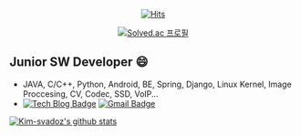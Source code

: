 <!-- ### Hi there 👋 -->
 <div align=center>
  
  [![Hits](https://hits.seeyoufarm.com/api/count/incr/badge.svg?url=https%3A%2F%2Fgithub.com%2Fkim-svadoz%2Fhit-counter)](https://hits.seeyoufarm.com)	
  
  [![Solved.ac
프로필](http://mazassumnida.wtf/api/v2/generate_badge?boj=dhkdghehfdl)](https://solved.ac/dhkdghehfdl)


  
 </div>
  
  ## Junior SW Developer 😄
  - JAVA, C/C++, Python, Android, BE, Spring, Django, Linux Kernel, Image Proccesing, CV, Codec, SSD, VoIP...
  - [![Tech Blog Badge](http://img.shields.io/badge/-Tech%20blog-black?style=flat-square&logo=github&link=https://coder-in-war.tistory.com/)](https://coder-in-war.tistory.com/)
  [![Gmail Badge](https://img.shields.io/badge/Gmail-d14836?style=flat-square&logo=Gmail&logoColor=white&link=mailto:dhkdghehfdl@gmail.com)](mailto:dhkdghehfdl@gmail.com)
  
  
  [![Kim-svadoz's github stats](https://github-readme-stats.vercel.app/api?username=kim-svadoz&show_icons=true&theme=gruvbox)](https://github.com/anuraghazra/github-readme-stats)
<!--
**kim-svadoz/kim-svadoz** is a ✨ _special_ ✨ repository because its `README.md` (this file) appears on your GitHub profile.

Here are some ideas to get you started:

- 🔭 I’m currently working on ...
- 🌱 I’m currently learning ...
- 👯 I’m looking to collaborate on ...
- 🤔 I’m looking for help with ...
- 💬 Ask me about ...
- 📫 How to reach me: ...
- 😄 Pronouns: ...
- ⚡ Fun fact: ...
-->
